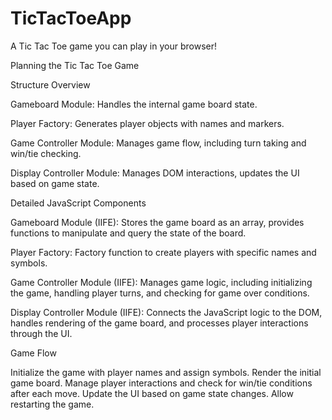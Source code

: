 # TicTacToeApp
A Tic Tac Toe game you can play in your browser!

Planning the Tic Tac Toe Game

Structure Overview

Gameboard Module: Handles the internal game board state.

Player Factory: Generates player objects with names and markers.

Game Controller Module: Manages game flow, including turn taking and win/tie checking.

Display Controller Module: Manages DOM interactions, updates the UI based on game state.

Detailed JavaScript Components

Gameboard Module (IIFE): Stores the game board as an array, provides functions to manipulate and query the state of the board.

Player Factory: Factory function to create players with specific names and symbols.

Game Controller Module (IIFE): Manages game logic, including initializing the game, handling player turns, and checking for game over conditions.

Display Controller Module (IIFE): Connects the JavaScript logic to the DOM, handles rendering of the game board, and processes player interactions through the UI.

Game Flow

Initialize the game with player names and assign symbols.
Render the initial game board.
Manage player interactions and check for win/tie conditions after each move.
Update the UI based on game state changes.
Allow restarting the game.